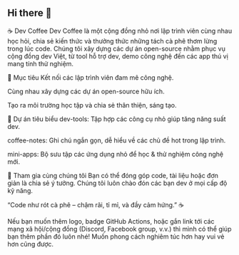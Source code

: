 ## Hi there 👋

☕ Dev Coffee
Dev Coffee là một cộng đồng nhỏ nơi lập trình viên cùng nhau học hỏi, chia sẻ kiến thức và thưởng thức những tách cà phê thơm lừng trong lúc code. Chúng tôi xây dựng các dự án open-source nhằm phục vụ cộng đồng dev Việt, từ tool hỗ trợ dev, demo công nghệ đến các app thú vị mang tính thử nghiệm.

🚀 Mục tiêu
Kết nối các lập trình viên đam mê công nghệ.

Cùng nhau xây dựng các dự án open-source hữu ích.

Tạo ra môi trường học tập và chia sẻ thân thiện, sáng tạo.

🧩 Dự án tiêu biểu
dev-tools: Tập hợp các công cụ nhỏ giúp tăng năng suất dev.

coffee-notes: Ghi chú ngắn gọn, dễ hiểu về các chủ đề hot trong lập trình.

mini-apps: Bộ sưu tập các ứng dụng nhỏ để học & thử nghiệm công nghệ mới.

💬 Tham gia cùng chúng tôi
Bạn có thể đóng góp code, tài liệu hoặc đơn giản là chia sẻ ý tưởng. Chúng tôi luôn chào đón các bạn dev ở mọi cấp độ kỹ năng.

“Code như rót cà phê – chậm rãi, tỉ mỉ, và đầy cảm hứng.” ☕

Nếu bạn muốn thêm logo, badge GitHub Actions, hoặc gắn link tới các mạng xã hội/cộng đồng (Discord, Facebook group, v.v.) thì mình có thể giúp bạn thêm phần đó luôn nhé! Muốn phong cách nghiêm túc hơn hay vui vẻ hơn cũng được.
